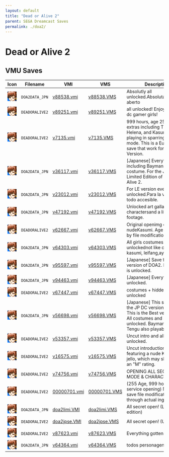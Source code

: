 ```yaml
---
layout: default
title: "Dead or Alive 2"
parent: SEGA Dreamcast Saves
permalink: ./doa2/
---
```

# Dead or Alive 2

## VMU Saves

| Icon | Filename | VMI | VMS | Description |
|------|----------|-----|-----|-------------|
| ![Dead or Alive 2](../icons/DOA2DATA_JPN.GIF) | `DOA2DATA_JPN` | [v88538.vmi](v88538.vmi) | [v88538.VMS](v88538.VMS) | Absolutly all unlocked.Absolutamentetudo aberto  |
| ![Dead or Alive 2](../icons/DEADORALIVE2.GIF) | `DEADORALIVE2` | [v89251.vmi](v89251.vmi) | [v89251.VMS](v89251.VMS) | all unlocked! Enjoy! luv ya! all dc gamer girls!  |
| ![Dead or Alive 2](../icons/DEADORALIVE2.GIF) | `DEADORALIVE2` | [v7135.vmi](v7135.vmi) | [v7135.VMS](v7135.VMS) | 999 hours, age 255, and extras including Tina, Helena, and Kasumi by playing in sparring or tag mode. This is a European save that work for US Version.  |
| ![Dead or Alive 2](../icons/DOA2DATA_JPN.GIF) | `DOA2DATA_JPN` | [v36117.vmi](v36117.vmi) | [v36117.VMS](v36117.VMS) | [Japanese] Everything, including Bayman's 3rd costume. For the Japanese Limited Edition of Dead or Alive 2.  |
| ![Dead or Alive 2](../icons/DOA2DATA_JPN.GIF) | `DOA2DATA_JPN` | [v23012.vmi](v23012.vmi) | [v23012.VMS](v23012.VMS) | For LE version everything unlocked.Para la vercion LE todo accesible.  |
| ![Dead or Alive 2](../icons/DOA2DATA_JPN.GIF) | `DOA2DATA_JPN` | [v47192.vmi](v47192.vmi) | [v47192.VMS](v47192.VMS) | Unlocked art gallary,extra charactersand a little nude footage.  |
| ![Dead or Alive 2](../icons/DEADORALIVE2.GIF) | `DEADORALIVE2` | [v62667.vmi](v62667.vmi) | [v62667.VMS](v62667.VMS) | Original openimg demo with nudeKasumi. Age 255. Made by file modification.  |
| ![Dead or Alive 2](../icons/DOA2DATA_JPN.GIF) | `DOA2DATA_JPN` | [v64303.vmi](v64303.vmi) | [v64303.VMS](v64303.VMS) | All girls costumes unlockednot like others 7 for kasumi, leifang,ayame etc.  |
| ![Dead or Alive 2](../icons/DOA2DATA_JPN.GIF) | `DOA2DATA_JPN` | [v95597.vmi](v95597.vmi) | [v95597.VMS](v95597.VMS) | [Japanese] Save for regular version of DOA2. Everything is unlocked.  |
| ![Dead or Alive 2](../icons/DOA2DATA_JPN.GIF) | `DOA2DATA_JPN` | [v94463.vmi](v94463.vmi) | [v94463.VMS](v94463.VMS) | [Japanese] Everything unlocked.  |
| ![Dead or Alive 2](../icons/DEADORALIVE2.GIF) | `DEADORALIVE2` | [v67447.vmi](v67447.vmi) | [v67447.VMS](v67447.VMS) | costumes + hidden intro unlocked  |
| ![Dead or Alive 2](../icons/DOA2DATA_JPN.GIF) | `DOA2DATA_JPN` | [v56698.vmi](v56698.vmi) | [v56698.VMS](v56698.VMS) | [Japanese] This save is for the JP DC version of DOA 2. This is the Best version of all. All costumes and stages unlocked. Bayman and Tengu also playable.  |
| ![Dead or Alive 2](../icons/DEADORALIVE2.GIF) | `DEADORALIVE2` | [v53357.vmi](v53357.vmi) | [v53357.VMS](v53357.VMS) | Uncut intro and all secrets unlocked.  |
| ![Dead or Alive 2](../icons/DEADORALIVE2.GIF) | `DEADORALIVE2` | [v16575.vmi](v16575.vmi) | [v16575.VMS](v16575.VMS) | Uncut introduction demo featuring a nude Kasumi in jello, which may slight border an "M" rating.  |
| ![Dead or Alive 2](../icons/DEADORALIVE2.GIF) | `DEADORALIVE2` | [v74756.vmi](v74756.vmi) | [v74756.VMS](v74756.VMS) | OPENING ALL SECRET MODE & CHARACTERS  |
| ![Dead or Alive 2](../icons/DEADORALIVE2.GIF) | `DEADORALIVE2` | [00000701.vmi](00000701.vmi) | [00000701.VMS](00000701.VMS) | (255 Age, 999 hours, service opening) Made by save file modification. Not through actual ingame tricks.  |
| ![Dead or Alive 2](../icons/DOA2DATA_JPN.GIF) | `DOA2DATA_JPN` | [doa2limi.VMI](doa2limi.VMI) | [doa2limi.VMS](doa2limi.VMS) | All secret open! (Limited edition) |
| ![Dead or Alive 2](../icons/DEADORALIVE2.GIF) | `DEADORALIVE2` | [doa2jpse.VMI](doa2jpse.VMI) | [doa2jpse.VMS](doa2jpse.VMS) | All secret open! (US Version) |
| ![Dead or Alive 2](../icons/DEADORALIVE2.GIF) | `DEADORALIVE2` | [v87623.vmi](v87623.vmi) | [v87623.VMS](v87623.VMS) | Everything gotten  |
| ![Dead or Alive 2](../icons/DOA2DATA_JPN.GIF) | `DOA2DATA_JPN` | [v64364.vmi](v64364.vmi) | [v64364.VMS](v64364.VMS) | todos personagens, bye  |
